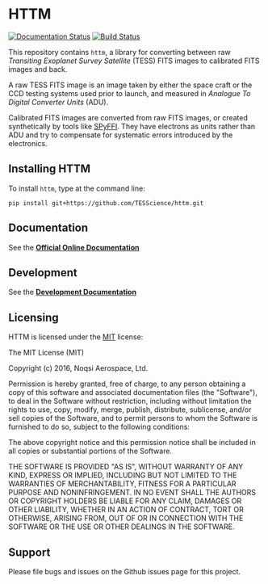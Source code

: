 HTTM
====

[![Documentation Status](http://readthedocs.org/projects/httm/badge/?version=latest)](https://httm.readthedocs.io/en/latest/)
[![Build Status](https://travis-ci.org/TESScience/httm.svg?branch=master)](https://travis-ci.org/TESScience/httm)

This repository contains `httm`, a library for converting between raw *Transiting Exoplanet Survey Satellite* (TESS) FITS images to calibrated FITS images and back.

A raw TESS FITS image is an image taken by either the space craft or the CCD testing systems used prior to launch, and measured in *Analogue To Digital Converter Units* (ADU).

Calibrated FITS images are converted from raw FITS images, or created synthetically by tools like [SPyFFI](https://github.com/TESScience/SPyFFI).  They have electrons as units rather than ADU and try to compensate for systematic errors introduced by the electronics.

## Installing HTTM

To install `httm`, type at the command line:

    pip install git+https://github.com/TESScience/httm.git

## Documentation

See the [**Official Online Documentation**](https://httm.readthedocs.io/)

## Development

See the [**Development Documentation**](Development.md "Development")

## Licensing

HTTM is licensed under the [MIT](http://opensource.org/licenses/MIT "The MIT License (MIT)") license: 

The MIT License (MIT)

Copyright (c) 2016, Noqsi Aerospace, Ltd.

Permission is hereby granted, free of charge, to any person obtaining a copy of this software and associated documentation files (the "Software"), to deal in the Software without restriction, including without limitation the rights to use, copy, modify, merge, publish, distribute, sublicense, and/or sell copies of the Software, and to permit persons to whom the Software is furnished to do so, subject to the following conditions:

The above copyright notice and this permission notice shall be included in all copies or substantial portions of the Software.

THE SOFTWARE IS PROVIDED "AS IS", WITHOUT WARRANTY OF ANY KIND, EXPRESS OR IMPLIED, INCLUDING BUT NOT LIMITED TO THE WARRANTIES OF MERCHANTABILITY, FITNESS FOR A PARTICULAR PURPOSE AND NONINFRINGEMENT. IN NO EVENT SHALL THE AUTHORS OR COPYRIGHT HOLDERS BE LIABLE FOR ANY CLAIM, DAMAGES OR OTHER LIABILITY, WHETHER IN AN ACTION OF CONTRACT, TORT OR OTHERWISE, ARISING FROM, OUT OF OR IN CONNECTION WITH THE SOFTWARE OR THE USE OR OTHER DEALINGS IN THE SOFTWARE.


## Support

Please file bugs and issues on the Github issues page for this project.
